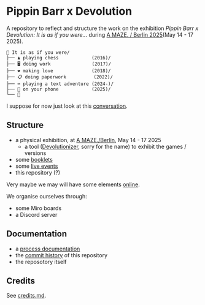 # Pippin Barr x Devolution

A repository to reflect and structure the work on the exhibition *Pippin Barr x Devolution: It is as if you were...* during [A MAZE. / Berlin 2025](https://2025.amaze-berlin.de/)(May 14 - 17 2025).

```
🌱 It is as if you were/
├── ♟️ playing chess            (2016)/
├── 🖥️ doing work               (2017)/
├── ❤️ making love              (2018)/
├── 📋 doing paperwork          (2022)/
├── ⌨️ playing a text adventure (2024-)/
├── 📱 on your phone            (2025)/
└── 🌸
```

I suppose for now just look at this [conversation](/process/readme.md).

## Structure

- a physical exhibition, at [A MAZE./Berlin](https://2025.amaze-berlin.de/), May 14 - 17 2025
	- a tool ([Devolutionizer](https://github.com/csongorb/devolutionizer/commits/master/), sorry for the name) to exhibit the games / versions
- some [booklets](booklets/)
- some [live events](onstage/)
- this repository (?)

Very maybe we may will have some elements [online](https://devolution.online).

We organise ourselves through:

- some Miro boards
- a Discord server

## Documentation

- a [process documentation](process/)
- the [commit history](https://github.com/csongorb/growingstuff/commits/main/) of this repository
- the reposotory itself

## Credits

See [credits.md](/credits.md).